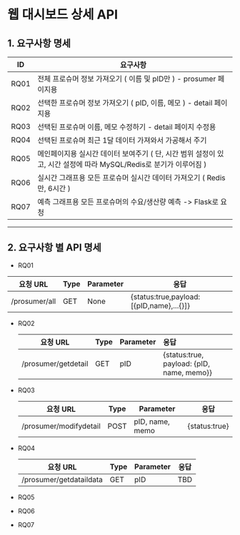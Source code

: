 # 웹 대시보드 상세 API



## 1. 요구사항 명세

| ID   | 요구사항                                                     |
| ---- | ------------------------------------------------------------ |
| RQ01 | 전체 프로슈머 정보 가져오기 ( 이름 및 pID만 ) - prosumer 페이지용 |
| RQ02 | 선택한 프로슈머 정보 가져오기 ( pID, 이름, 메모 ) - detail 페이지용 |
| RQ03 | 선택된 프로슈머 이름, 메모 수정하기 - detail 페이지 수정용   |
| RQ04 | 선택된 프로슈머 최근 1달 데이터 가져와서 가공해서 주기       |
| RQ05 | 메인페이지용 실시간 데이터 보여주기 ( 단, 시간 범위 설정이 있고, 시간 설정에 따라 MySQL/Redis로 분기가 이루어짐 ) |
| RQ06 | 실시간 그래프용 모든 프로슈머 실시간 데이터 가져오기 (  Redis만, 6시간 ) |
| RQ07 | 예측 그래프용 모든 프로슈머의 수요/생산량 예측 -> Flask로 요청 |

---



## 2. 요구사항 별 API 명세

* RQ01

| 요청 URL      | Type | Parameter | 응답                                     |
| ------------- | ---- | --------- | ---------------------------------------- |
| /prosumer/all | GET  | None      | {status:true,payload:[{pID,name},...{}]} |



* RQ02

  | 요청 URL            | Type | Parameter | 응답                                      |
  | ------------------- | ---- | --------- | :---------------------------------------- |
  | /prosumer/getdetail | GET  | pID       | {status:true, payload: {pID, name, memo}} |

  

* RQ03

  | 요청 URL               | Type | Parameter       | 응답          |
  | ---------------------- | ---- | --------------- | ------------- |
  | /prosumer/modifydetail | POST | pID, name, memo | {status:true} |

  

* RQ04

  | 요청 URL                | Type | Parameter | 응답 |
  | ----------------------- | ---- | --------- | ---- |
  | /prosumer/getdataildata | GET  | pID       | TBD  |

  

* RQ05

  

* RQ06

* RQ07







